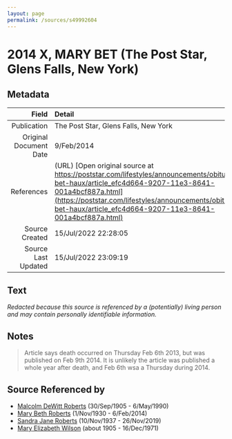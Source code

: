 ```yaml
---
layout: page
permalink: /sources/s49992604
---
```


# 2014 X, MARY BET (The Post Star, Glens Falls, New York)

## Metadata
Field | Detail
---:|:---
Publication | The Post Star, Glens Falls, New York
Original Document Date | 9/Feb/2014
References | (URL) [Open original source at https://poststar.com/lifestyles/announcements/obituaries/mary-bet-haux/article_efc4d664-9207-11e3-8641-001a4bcf887a.html](https://poststar.com/lifestyles/announcements/obituaries/mary-bet-haux/article_efc4d664-9207-11e3-8641-001a4bcf887a.html)
Source Created | 15/Jul/2022 22:28:05
Source Last Updated | 15/Jul/2022 23:09:19

## Text

_Redacted because this source is referenced by a (potentially) living person and may contain personally identifiable information._

## Notes

> Article says death occurred on Thursday Feb 6th 2013, but was published on Feb 9th 2014. It is unlikely the article was published a whole year after death, and Feb 6th wsa a Thursday during 2014.
>


## Source Referenced by

* [Malcolm DeWitt Roberts](../people/@21721539@-malcolm-dewitt-roberts-b1905-9-30-d1990-5-6.md) (30/Sep/1905 - 6/May/1990)
* [Mary Beth Roberts](../people/@44331192@-mary-beth-roberts-b1930-11-1-d2014-2-6.md) (1/Nov/1930 - 6/Feb/2014)
* [Sandra Jane Roberts](../people/@40000604@-sandra-jane-roberts-b1937-11-10-d2019-11-26.md) (10/Nov/1937 - 26/Nov/2019)
* [Mary Elizabeth Wilson](../people/@99819804@-mary-elizabeth-wilson-b1905-d1971-12-16.md) (about 1905 - 16/Dec/1971)

